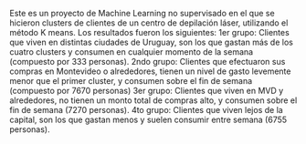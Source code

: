 Este es un proyecto de Machine Learning no supervisado en el que se hicieron clusters de clientes de un centro de depilación láser, utilizando el método K means. 
Los resultados fueron los siguientes:
1er grupo: Clientes que viven en distintas ciudades de Uruguay, son los que gastan más de los cuatro clusters y consumen en cualquier momento de la semana (compuesto por 333 personas).
2ndo grupo: Clientes que efectuaron sus compras en Montevideo o alrededores, tienen un nivel de gasto levemente menor que el primer cluster, y consumen sobre el fin de semana
(compuesto por 7670 personas)
3er grupo: Clientes que viven en MVD y alrededores, no tienen un monto total de compras alto, y consumen sobre el fin de semana (7270 personas).
4to grupo: Clientes que viven lejos de la capital, son los que gastan menos y suelen consumir entre semana (6755 personas).
